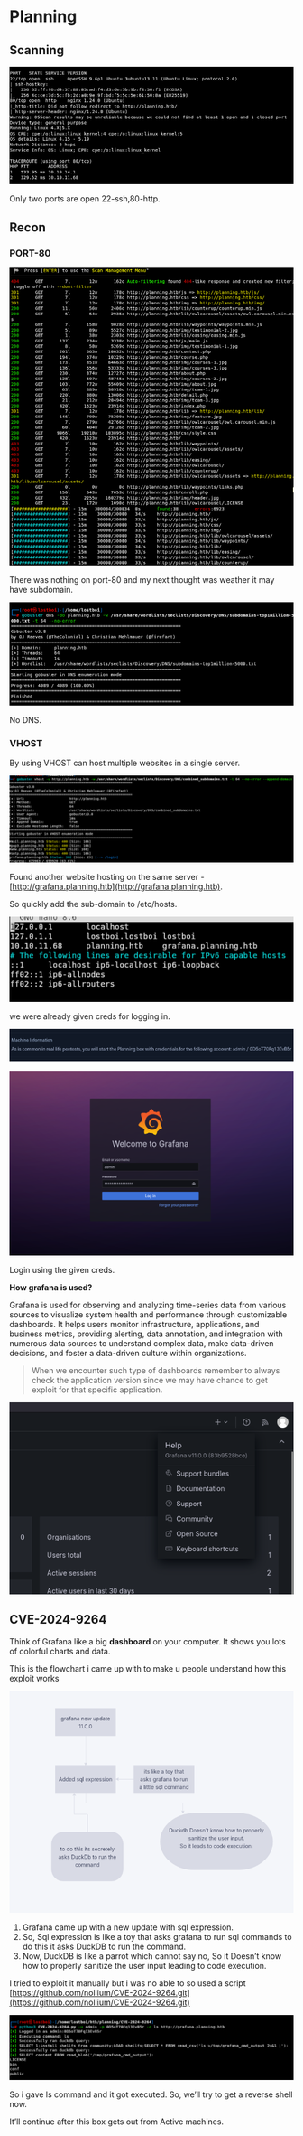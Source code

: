 # Planning

## Scanning

![image.png](<../../.gitbook/assets/image 1 (1).png>)

Only two ports are open 22-ssh,80-http.

## Recon

### PORT-80

![image.png](<../../.gitbook/assets/image 2 (1).png>)

There was nothing on port-80 and my next thought was weather it may have subdomain.

![image.png](<../../.gitbook/assets/image 3 (1).png>)

No DNS.

### VHOST

By using VHOST can host multiple websites in a single server.

![image.png](<../../.gitbook/assets/image 4 (1).png>)

Found another website hosting on the same server - [http://grafana.planning.htb](http://grafana.planning.htb).

So quickly add the sub-domain to /etc/hosts.

![image.png](<../../.gitbook/assets/image 5 (1).png>)

we were already given creds for logging in.

![image.png](<../../.gitbook/assets/image 6 (1).png>)

![image.png](<../../.gitbook/assets/image 7 (1).png>)

Login using the given creds.

**How grafana is used?**

Grafana is used for observing and analyzing time-series data from various sources to visualize system health and performance through customizable dashboards. It helps users monitor infrastructure, applications, and business metrics, providing alerting, data annotation, and integration with numerous data sources to understand complex data, make data-driven decisions, and foster a data-driven culture within organizations.

> When we encounter such type of dashboards remember to always check the application version since we may have chance to get exploit for that specific application.

![image.png](<../../.gitbook/assets/image 8 (1).png>)

## **CVE-2024-9264**

Think of Grafana like a big **dashboard** on your computer. It shows you lots of colorful charts and data.

This is the flowchart i came up with to make u people understand how this exploit works

![image.png](<../../.gitbook/assets/image 9 (1).png>)

1. Grafana came up with a new update with sql expression.
2. So, Sql expression is like a toy that asks grafana to run sql commands to do this it asks DuckDB to run the command.
3. Now, DuckDB is like a parrot which cannot say no, So it Doesn’t know how to properly sanitize the user input leading to code execution.

I tried to exploit it manually but i was no able to so used a script [https://github.com/nollium/CVE-2024-9264.git](https://github.com/nollium/CVE-2024-9264.git)

![image.png](<../../.gitbook/assets/image 10 (1).png>)

So i gave ls command and it got executed. So, we’ll try to get a reverse shell now.

It’ll continue after this box gets out from Active machines.
